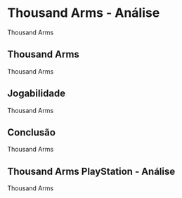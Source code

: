 ---
---

# Thousand Arms - Análise

Thousand Arms

## Thousand Arms

Thousand Arms

## Jogabilidade

Thousand Arms

## Conclusão

Thousand Arms

## Thousand Arms PlayStation - Análise

Thousand Arms
